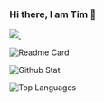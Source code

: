 ### Hi there, I am Tim 👋

<a href="https://www.linkedin.com/in/timothy-olusanya-77baa4170/">
    <img src="https://img.shields.io/badge/linkedin-%230077B5.svg?&style=for-the-badge&logo=linkedin&logoColor=white" />
</a>&nbsp;&nbsp;
</p>

![Readme Card](https://github-readme-stat-4zz3ykqun.vercel.app/api/pin/?repo=react-http-query&username=seunexplicit)

![Github Stat](https://github-readme-stat-4zz3ykqun.vercel.app/api?repo=github-readme-stat&username=seunexplicit&show_icons=true)

![Top Languages](https://github-readme-stat-4zz3ykqun.vercel.app/api/top-langs/?repo=github-readme-stat&username=seunexplicit&layout=compact)